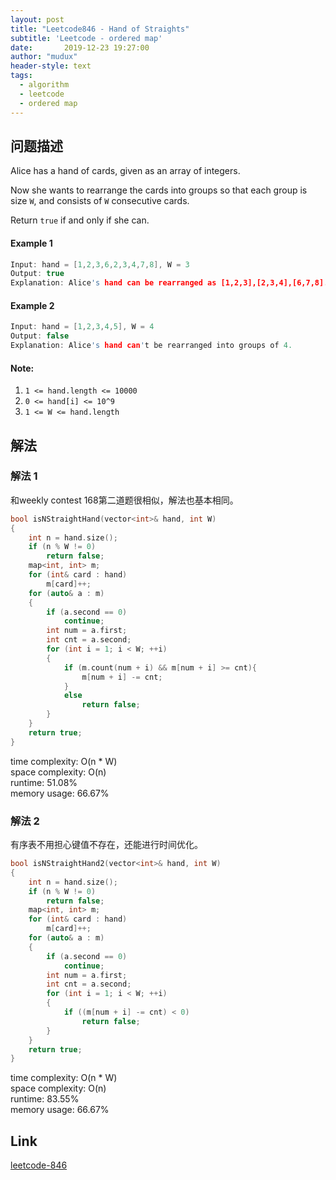 ```yaml
---
layout: post
title: "Leetcode846 - Hand of Straights"
subtitle: 'Leetcode - ordered map'
date:       2019-12-23 19:27:00
author: "mudux"
header-style: text
tags:
  - algorithm
  - leetcode
  - ordered map
---
```


## 问题描述
Alice has a hand of cards, given as an array of integers.

Now she wants to rearrange the cards into groups so that each group is size ``W``, and consists of ``W`` consecutive cards.

Return ``true`` if and only if she can.
#### Example 1
```c++
Input: hand = [1,2,3,6,2,3,4,7,8], W = 3
Output: true
Explanation: Alice's hand can be rearranged as [1,2,3],[2,3,4],[6,7,8].
```
#### Example 2
```c++
Input: hand = [1,2,3,4,5], W = 4
Output: false
Explanation: Alice's hand can't be rearranged into groups of 4.
```
#### Note:
1. ``1 <= hand.length <= 10000``
2. ``0 <= hand[i] <= 10^9``
3. ``1 <= W <= hand.length``

## 解法
### 解法 1
和weekly contest 168第二道题很相似，解法也基本相同。
```c++
bool isNStraightHand(vector<int>& hand, int W) 
{
	int n = hand.size();
	if (n % W != 0)
		return false;
	map<int, int> m;
	for (int& card : hand)
		m[card]++;
	for (auto& a : m)
	{
		if (a.second == 0)
			continue;
		int num = a.first;
		int cnt = a.second;
		for (int i = 1; i < W; ++i)
		{
			if (m.count(num + i) && m[num + i] >= cnt){
				m[num + i] -= cnt;
			}
			else 
				return false;
		}
	}
	return true;
}
```
time complexity: O(n * W)  
space complexity: O(n)  
runtime: 51.08%  
memory usage: 66.67%  

### 解法 2
有序表不用担心键值不存在，还能进行时间优化。
```c++
bool isNStraightHand2(vector<int>& hand, int W) 
{
	int n = hand.size();
	if (n % W != 0)
		return false;
	map<int, int> m;
	for (int& card : hand)
		m[card]++;
	for (auto& a : m)
	{
		if (a.second == 0)
			continue;
		int num = a.first;
		int cnt = a.second;
		for (int i = 1; i < W; ++i)
		{
			if ((m[num + i] -= cnt) < 0)
				return false;
		}
	}
	return true;
}
```
time complexity: O(n * W)  
space complexity: O(n)  
runtime: 83.55%  
memory usage: 66.67%  

## Link
[leetcode-846](https://leetcode.com/problems/hand-of-straights/)  